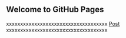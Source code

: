 ## Welcome to GitHub Pages
xxxxxxxxxxxxxxxxxxxxxxxxxxxxxxxxxxxx
[Post](post.md)
xxxxxxxxxxxxxxxxxxxxxxxxxxxxxxxxxxxx
